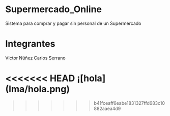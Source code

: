 # Supermercado_Online
Sistema para comprar y pagar sin personal de un Supermercado
# Integrantes
Victor Núñez
Carlos Serrano

<<<<<<< HEAD
¡[hola] (Ima/hola.png)
=======
>>>>>>> b41fceaff6eabe1831327ffd683c10882aaea4d9
